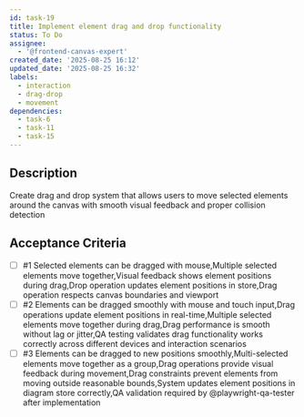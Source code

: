 ```yaml
---
id: task-19
title: Implement element drag and drop functionality
status: To Do
assignee:
  - '@frontend-canvas-expert'
created_date: '2025-08-25 16:12'
updated_date: '2025-08-25 16:32'
labels:
  - interaction
  - drag-drop
  - movement
dependencies:
  - task-6
  - task-11
  - task-15
---
```


## Description

Create drag and drop system that allows users to move selected elements around the canvas with smooth visual feedback and proper collision detection

## Acceptance Criteria
<!-- AC:BEGIN -->
- [ ] #1 Selected elements can be dragged with mouse,Multiple selected elements move together,Visual feedback shows element positions during drag,Drop operation updates element positions in store,Drag operation respects canvas boundaries and viewport
- [ ] #2 Elements can be dragged smoothly with mouse and touch input,Drag operations update element positions in real-time,Multiple selected elements move together during drag,Drag performance is smooth without lag or jitter,QA testing validates drag functionality works correctly across different devices and interaction scenarios
- [ ] #3 Elements can be dragged to new positions smoothly,Multi-selected elements move together as a group,Drag operations provide visual feedback during movement,Drag constraints prevent elements from moving outside reasonable bounds,System updates element positions in diagram store correctly,QA validation required by @playwright-qa-tester after implementation
<!-- AC:END -->
